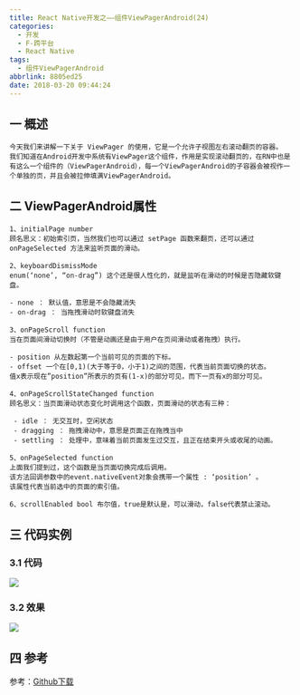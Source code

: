 ```yaml
---
title: React Native开发之——组件ViewPagerAndroid(24)
categories:
  - 开发
  - F-跨平台
  - React Native
tags:
  - 组件ViewPagerAndroid
abbrlink: 8805ed25
date: 2018-03-20 09:44:24
---
```

## 一 概述
```
今天我们来讲解一下关于 ViewPager 的使用，它是一个允许子视图左右滚动翻页的容器。
我们知道在Android开发中系统有ViewPager这个组件，作用是实现滚动翻页的，在RN中也是有这么一个组件的（ViewPagerAndroid），每一个ViewPagerAndroid的子容器会被视作一个单独的页，并且会被拉伸填满ViewPagerAndroid。  
```

<!--more-->  

## 二 ViewPagerAndroid属性
```
1、initialPage number 
顾名思义：初始索引页，当然我们也可以通过 setPage 函数来翻页，还可以通过 onPageSelected 方法来监听页面的滑动。

2、keyboardDismissMode 
enum(‘none’, “on-drag”) 这个还是很人性化的，就是监听在滑动的时候是否隐藏软键盘。

- none ： 默认值，意思是不会隐藏消失
- on-drag ： 当拖拽滑动时软键盘消失

3、onPageScroll function 
当在页面间滑动切换时（不管是动画还是由于用户在页间滑动或者拖拽）执行。

- position 从左数起第一个当前可见的页面的下标。
- offset 一个在[0,1)(大于等于0，小于1)之间的范围，代表当前页面切换的状态。
值x表示现在”position”所表示的页有(1-x)的部分可见，而下一页有x的部分可见。

4、onPageScrollStateChanged function 
顾名思义：当页面滑动状态变化时调用这个函数，页面滑动的状态有三种：

 - idle ： 无交互时，空闲状态
 - dragging ： 拖拽滑动中，意思是页面正在拖拽当中
 - settling ： 处理中，意味着当前页面发生过交互，且正在结束开头或收尾的动画。
 
5、onPageSelected function 
上面我们提到过，这个函数是当页面切换完成后调用。
该方法回调参数中的event.nativeEvent对象会携带一个属性 : ‘position’ 。
该属性代表当前选中的页面的索引值。 

6、scrollEnabled bool 布尔值，true是默认是，可以滑动，false代表禁止滚动。
```

## 三 代码实例 

### 3.1 代码

![][1]  

### 3.2 效果 
![][2]  

## 四 参考
参考：[Github下载][3]


[1]: https://cdn.jsdelivr.net/gh/PGzxc/CDN/blog-image/rn-viewpagerandroid-code.png
[2]: https://cdn.jsdelivr.net/gh/PGzxc/CDN/blog-image/rn-viewpagerandroid.gif
[3]: https://github.com/PGzxc/RN_ViewPagerAndroid
